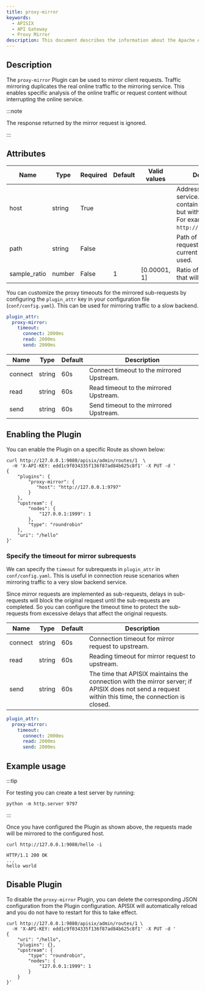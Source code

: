 ```yaml
---
title: proxy-mirror
keywords:
  - APISIX
  - API Gateway
  - Proxy Mirror
description: This document describes the information about the Apache APISIX proxy-mirror Plugin, you can use it to mirror the client requests.
---
```

<!--
#
# Licensed to the Apache Software Foundation (ASF) under one or more
# contributor license agreements.  See the NOTICE file distributed with
# this work for additional information regarding copyright ownership.
# The ASF licenses this file to You under the Apache License, Version 2.0
# (the "License"); you may not use this file except in compliance with
# the License.  You may obtain a copy of the License at
#
#     http://www.apache.org/licenses/LICENSE-2.0
#
# Unless required by applicable law or agreed to in writing, software
# distributed under the License is distributed on an "AS IS" BASIS,
# WITHOUT WARRANTIES OR CONDITIONS OF ANY KIND, either express or implied.
# See the License for the specific language governing permissions and
# limitations under the License.
#
-->

## Description

The `proxy-mirror` Plugin can be used to mirror client requests. Traffic mirroring duplicates the real online traffic to the mirroring service. This enables specific analysis of the online traffic or request content without interrupting the online service.

:::note

The response returned by the mirror request is ignored.

:::

## Attributes

| Name         | Type   | Required | Default | Valid values | Description                                                                                                               |
|--------------|--------|----------|---------|--------------|---------------------------------------------------------------------------------------------------------------------------|
| host         | string | True     |         |              | Address of the mirror service. It needs to contain the scheme but without the path. For example, `http://127.0.0.1:9797`. |
| path         | string | False    |         |              | Path of the mirror request. If unspecified, current path will be used.                                                    |
| sample_ratio | number | False    | 1       | [0.00001, 1] | Ratio of the requests that will be mirrored.                                                                              |

You can customize the proxy timeouts for the mirrored sub-requests by configuring the `plugin_attr` key in your configuration file (`conf/config.yaml`). This can be used for mirroring traffic to a slow backend.

```yaml title="conf/config.yaml"
plugin_attr:
  proxy-mirror:
    timeout:
      connect: 2000ms
      read: 2000ms
      send: 2000ms
```

| Name    | Type   | Default | Description                               |
|---------|--------|---------|-------------------------------------------|
| connect | string | 60s     | Connect timeout to the mirrored Upstream. |
| read    | string | 60s     | Read timeout to the mirrored Upstream.    |
| send    | string | 60s     | Send timeout to the mirrored Upstream.    |

## Enabling the Plugin

You can enable the Plugin on a specific Route as shown below:

```shell
curl http://127.0.0.1:9080/apisix/admin/routes/1  \
  -H 'X-API-KEY: edd1c9f034335f136f87ad84b625c8f1' -X PUT -d '
{
    "plugins": {
        "proxy-mirror": {
           "host": "http://127.0.0.1:9797"
        }
    },
    "upstream": {
        "nodes": {
            "127.0.0.1:1999": 1
        },
        "type": "roundrobin"
    },
    "uri": "/hello"
}'
```

### Specify the timeout for mirror subrequests

We can specify the `timeout` for subrequests in `plugin_attr` in `conf/config.yaml`. This is useful in connection reuse scenarios when mirroring traffic to a very slow backend service.

Since mirror requests are implemented as sub-requests, delays in sub-requests will block the original request until the sub-requests are completed. So you can configure the timeout time to protect the sub-requests from excessive delays that affect the original requests.

| Name | Type | Default | Description |
| --- | --- | --- | --- |
| connect | string | 60s | Connection timeout for mirror request to upstream. |
| read | string | 60s | Reading timeout for mirror request to upstream. |
| send | string | 60s | The time that APISIX maintains the connection with the mirror server; if APISIX does not send a request within this time, the connection is closed. |

```yaml
plugin_attr:
  proxy-mirror:
    timeout:
      connect: 2000ms
      read: 2000ms
      send: 2000ms
```

## Example usage

:::tip

For testing you can create a test server by running:

```shell
python -m http.server 9797
```

:::

Once you have configured the Plugin as shown above, the requests made will be mirrored to the configured host.

```shell
curl http://127.0.0.1:9080/hello -i
```

```shell
HTTP/1.1 200 OK
...
hello world
```

## Disable Plugin

To disable the `proxy-mirror` Plugin, you can delete the corresponding JSON configuration from the Plugin configuration. APISIX will automatically reload and you do not have to restart for this to take effect.

```shell
curl http://127.0.0.1:9080/apisix/admin/routes/1 \
  -H 'X-API-KEY: edd1c9f034335f136f87ad84b625c8f1' -X PUT -d '
{
    "uri": "/hello",
    "plugins": {},
    "upstream": {
        "type": "roundrobin",
        "nodes": {
            "127.0.0.1:1999": 1
        }
    }
}'
```
